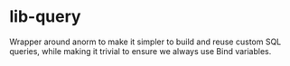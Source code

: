 # lib-query

Wrapper around anorm to make it simpler to build and reuse custom SQL queries, while making
it trivial to ensure we always use Bind variables.
